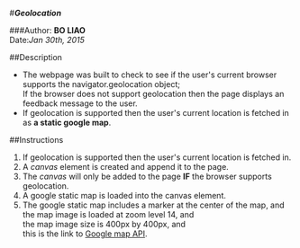 #**_Geolocation_**

###Author: **BO LIAO**          
 Date:_Jan 30th, 2015_

##Description

* The webpage was built to check to see if the user's current browser supports the navigator.geolocation object;  
   If the browser does not support geolocation then the page displays an feedback message to the user.
* If geolocation is supported then the user's current location is fetched in as **a static google map**.


##Instructions
1. If geolocation is supported then the user's current location is fetched in.
2. A _canvas_ element is created and append it to the page.
3. The _canvas_ will only be added to the page **IF** the browser supports geolocation.
4. A google static map is loaded into the canvas element.
5. The google static map includes a marker at the center of the map, and     
 the map image is loaded at zoom level 14, and    
 the map image size is 400px by 400px, and     
 this is the link to [Google map API](https://developers.google.com/maps/documentation/staticmaps "Links to an external site").
